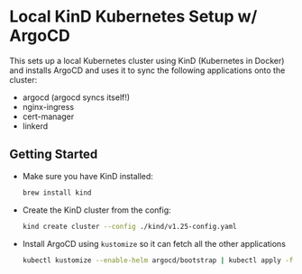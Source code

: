 # Local KinD Kubernetes Setup w/ ArgoCD

This sets up a local Kubernetes cluster using KinD (Kubernetes in Docker) and installs ArgoCD and uses it to sync the following applications onto the cluster:

- argocd (argocd syncs itself!)
- nginx-ingress
- cert-manager
- linkerd

## Getting Started

- Make sure you have KinD installed:

    ```sh
    brew install kind
    ```

- Create the KinD cluster from the config:

    ```sh
    kind create cluster --config ./kind/v1.25-config.yaml
    ```

- Install ArgoCD using `kustomize` so it can fetch all the other applications

    ```sh
    kubectl kustomize --enable-helm argocd/bootstrap | kubectl apply -f -
    ```

